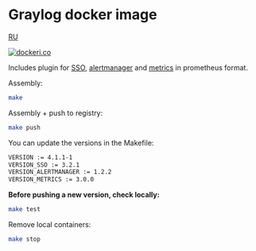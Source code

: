 # Graylog docker image

[RU](https://github.com/jidckii/graylog/blob/master/README_RU.md)

[![dockeri.co](https://dockeri.co/image/jidckii/graylog)](https://hub.docker.com/r/jidckii/graylog)

Includes plugin for [SSO](https://github.com/Graylog2/graylog-plugin-auth-sso), [alertmanager](https://github.com/GDATASoftwareAG/Graylog-Plugin-AlertManager-Callback) and [metrics](https://github.com/graylog-labs/graylog-plugin-metrics-reporter) in prometheus format.

Assembly:

```bash
make
```

Assembly + push to registry:

```bash
make push
```

You can update the versions in the Makefile:

```bash
VERSION := 4.1.1-1
VERSION_SSO := 3.2.1
VERSION_ALERTMANAGER := 1.2.2
VERSION_METRICS := 3.0.0
```

**Before pushing a new version, check locally:**

```bash
make test
```

Remove local containers:

```bash
make stop
```
